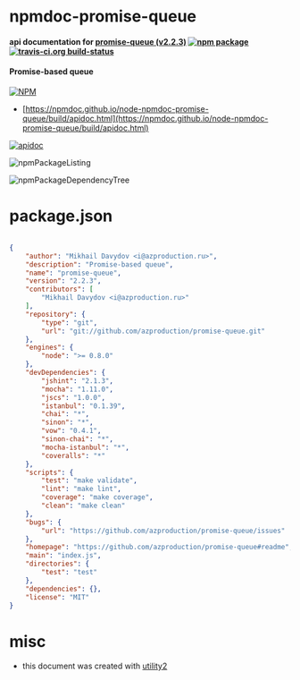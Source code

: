 # npmdoc-promise-queue

#### api documentation for  [promise-queue (v2.2.3)](https://github.com/azproduction/promise-queue#readme)  [![npm package](https://img.shields.io/npm/v/npmdoc-promise-queue.svg?style=flat-square)](https://www.npmjs.org/package/npmdoc-promise-queue) [![travis-ci.org build-status](https://api.travis-ci.org/npmdoc/node-npmdoc-promise-queue.svg)](https://travis-ci.org/npmdoc/node-npmdoc-promise-queue)

#### Promise-based queue

[![NPM](https://nodei.co/npm/promise-queue.png?downloads=true&downloadRank=true&stars=true)](https://www.npmjs.com/package/promise-queue)

- [https://npmdoc.github.io/node-npmdoc-promise-queue/build/apidoc.html](https://npmdoc.github.io/node-npmdoc-promise-queue/build/apidoc.html)

[![apidoc](https://npmdoc.github.io/node-npmdoc-promise-queue/build/screenCapture.buildCi.browser.%252Ftmp%252Fbuild%252Fapidoc.html.png)](https://npmdoc.github.io/node-npmdoc-promise-queue/build/apidoc.html)

![npmPackageListing](https://npmdoc.github.io/node-npmdoc-promise-queue/build/screenCapture.npmPackageListing.svg)

![npmPackageDependencyTree](https://npmdoc.github.io/node-npmdoc-promise-queue/build/screenCapture.npmPackageDependencyTree.svg)



# package.json

```json

{
    "author": "Mikhail Davydov <i@azproduction.ru>",
    "description": "Promise-based queue",
    "name": "promise-queue",
    "version": "2.2.3",
    "contributors": [
        "Mikhail Davydov <i@azproduction.ru>"
    ],
    "repository": {
        "type": "git",
        "url": "git://github.com/azproduction/promise-queue.git"
    },
    "engines": {
        "node": ">= 0.8.0"
    },
    "devDependencies": {
        "jshint": "2.1.3",
        "mocha": "1.11.0",
        "jscs": "1.0.0",
        "istanbul": "0.1.39",
        "chai": "*",
        "sinon": "*",
        "vow": "0.4.1",
        "sinon-chai": "*",
        "mocha-istanbul": "*",
        "coveralls": "*"
    },
    "scripts": {
        "test": "make validate",
        "lint": "make lint",
        "coverage": "make coverage",
        "clean": "make clean"
    },
    "bugs": {
        "url": "https://github.com/azproduction/promise-queue/issues"
    },
    "homepage": "https://github.com/azproduction/promise-queue#readme",
    "main": "index.js",
    "directories": {
        "test": "test"
    },
    "dependencies": {},
    "license": "MIT"
}
```



# misc
- this document was created with [utility2](https://github.com/kaizhu256/node-utility2)
